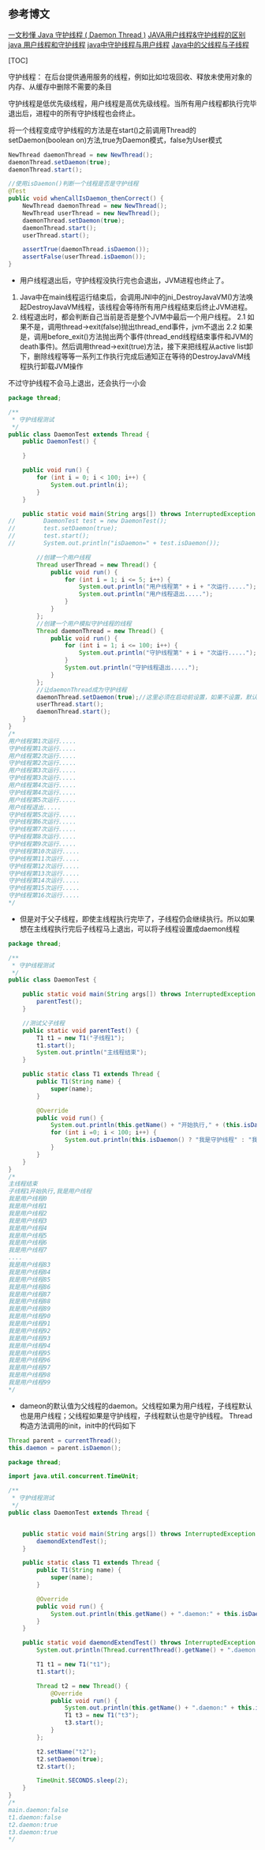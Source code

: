 ## 参考博文
[一文秒懂 Java 守护线程 ( Daemon Thread )](https://www.twle.cn/c/yufei/javatm/javatm-basic-daemon-thread.html)
[JAVA用户线程&守护线程的区别](https://blog.csdn.net/dream_broken/article/details/8913563)
[java 用户线程和守护线程](https://www.cnblogs.com/myseries/p/12078413.html)
[java中守护线程与用户线程](https://www.jianshu.com/p/c9e3001cd821)
[Java中的父线程与子线程](https://my.oschina.net/hosee/blog/509557)



[TOC]

守护线程：
在后台提供通用服务的线程，例如比如垃圾回收、释放未使用对象的内存、从缓存中删除不需要的条目

守护线程是低优先级线程，用户线程是高优先级线程。当所有用户线程都执行完毕退出后，进程中的所有守护线程也会终止。

将一个线程变成守护线程的方法是在start()之前调用Thread的setDaemon(boolean on)方法,true为Daemon模式，false为User模式
```java
NewThread daemonThread = new NewThread();
daemonThread.setDaemon(true);
daemonThread.start();

//使用isDaemon()判断一个线程是否是守护线程
@Test
public void whenCallIsDaemon_thenCorrect() {
    NewThread daemonThread = new NewThread();
    NewThread userThread = new NewThread();
    daemonThread.setDaemon(true);
    daemonThread.start();
    userThread.start();

    assertTrue(daemonThread.isDaemon());
    assertFalse(userThread.isDaemon());
}
```


- 用户线程退出后，守护线程没执行完也会退出，JVM进程也终止了。

1. Java中在main线程运行结束后，会调用JNI中的jni_DestroyJavaVM()方法唤起DestroyJavaVM线程，该线程会等待所有用户线程结束后终止JVM进程。
2. 线程退出时，都会判断自己当前是否是整个JVM中最后一个用户线程。
   2.1 如果不是，调用thread->exit(false)抛出thread_end事件，jvm不退出
   2.2 如果是，调用before_exit()方法抛出两个事件(thread_end线程结束事件和JVM的death事件)。然后调用thread->exit(true)方法，接下来把线程从active list卸下，删除线程等等一系列工作执行完成后通知正在等待的DestroyJavaVM线程执行卸载JVM操作

不过守护线程不会马上退出，还会执行一小会

```java
package thread;

/**
 * 守护线程测试
 */
public class DaemonTest extends Thread {
    public DaemonTest() {

    }

    public void run() {
        for (int i = 0; i < 100; i++) {
            System.out.println(i);
        }
    }

    public static void main(String args[]) throws InterruptedException {
//        DaemonTest test = new DaemonTest();
//        test.setDaemon(true);
//        test.start();
//        System.out.println("isDaemon=" + test.isDaemon());

        //创建一个用户线程
        Thread userThread = new Thread() {
            public void run() {
                for (int i = 1; i <= 5; i++) {
                    System.out.println("用户线程第" + i + "次运行.....");
                    System.out.println("用户线程退出.....");
                }
            }
        };
        //创建一个用户模拟守护线程的线程
        Thread daemonThread = new Thread() {
            public void run() {
                for (int i = 1; i <= 100; i++) {
                    System.out.println("守护线程第" + i + "次运行.....");
                }
                System.out.println("守护线程退出.....");
            }
        };
        //让daemonThread成为守护线程
        daemonThread.setDaemon(true);//这里必须在启动前设置，如果不设置，默认人是用户线程
        userThread.start();
        daemonThread.start();
    }
}
/*
用户线程第1次运行.....
守护线程第1次运行.....
用户线程第2次运行.....
守护线程第2次运行.....
用户线程第3次运行.....
守护线程第3次运行.....
用户线程第4次运行.....
守护线程第4次运行.....
用户线程第5次运行.....
用户线程退出.....
守护线程第5次运行.....
守护线程第6次运行.....
守护线程第7次运行.....
守护线程第8次运行.....
守护线程第9次运行.....
守护线程第10次运行.....
守护线程第11次运行.....
守护线程第12次运行.....
守护线程第13次运行.....
守护线程第14次运行.....
守护线程第15次运行.....
守护线程第16次运行.....
*/
```

- 但是对于父子线程，即使主线程执行完毕了，子线程仍会继续执行。所以如果想在主线程执行完后子线程马上退出，可以将子线程设置成daemon线程
```java
package thread;

/**
 * 守护线程测试
 */
public class DaemonTest {

    public static void main(String args[]) throws InterruptedException {
        parentTest();
    }

    //测试父子线程
    public static void parentTest() {
        T1 t1 = new T1("子线程1");
        t1.start();
        System.out.println("主线程结束");
    }

    public static class T1 extends Thread {
        public T1(String name) {
            super(name);
        }

        @Override
        public void run() {
            System.out.println(this.getName() + "开始执行," + (this.isDaemon() ? "我是守护线程" : "我是用户线程"));
            for (int i =0; i < 100; i++) {
                System.out.println(this.isDaemon() ? "我是守护线程" : "我是用户线程" + i);
            }
        }
    }
}
/*
主线程结束
子线程1开始执行,我是用户线程
我是用户线程0
我是用户线程1
我是用户线程2
我是用户线程3
我是用户线程4
我是用户线程5
我是用户线程6
我是用户线程7
....
我是用户线程83
我是用户线程84
我是用户线程85
我是用户线程86
我是用户线程87
我是用户线程88
我是用户线程89
我是用户线程90
我是用户线程91
我是用户线程92
我是用户线程93
我是用户线程94
我是用户线程95
我是用户线程96
我是用户线程97
我是用户线程98
我是用户线程99
*/
```

- dameon的默认值为父线程的daemon。父线程如果为用户线程，子线程默认也是用户线程；父线程如果是守护线程，子线程默认也是守护线程。
Thread构造方法调用的init，init中的代码如下
```java
Thread parent = currentThread();
this.daemon = parent.isDaemon();
```

```java
package thread;

import java.util.concurrent.TimeUnit;

/**
 * 守护线程测试
 */
public class DaemonTest extends Thread {


    public static void main(String args[]) throws InterruptedException {
        daemondExtendTest();
    }

    public static class T1 extends Thread {
        public T1(String name) {
            super(name);
        }

        @Override
        public void run() {
            System.out.println(this.getName() + ".daemon:" + this.isDaemon());
        }
    }

    public static void daemondExtendTest() throws InterruptedException {
        System.out.println(Thread.currentThread().getName() + ".daemon:" + Thread.currentThread().isDaemon());

        T1 t1 = new T1("t1");
        t1.start();

        Thread t2 = new Thread() {
            @Override
            public void run() {
                System.out.println(this.getName() + ".daemon:" + this.isDaemon());
                T1 t3 = new T1("t3");
                t3.start();
            }
        };

        t2.setName("t2");
        t2.setDaemon(true);
        t2.start();

        TimeUnit.SECONDS.sleep(2);
    }
}
/*
main.daemon:false
t1.daemon:false
t2.daemon:true
t3.daemon:true
*/
```